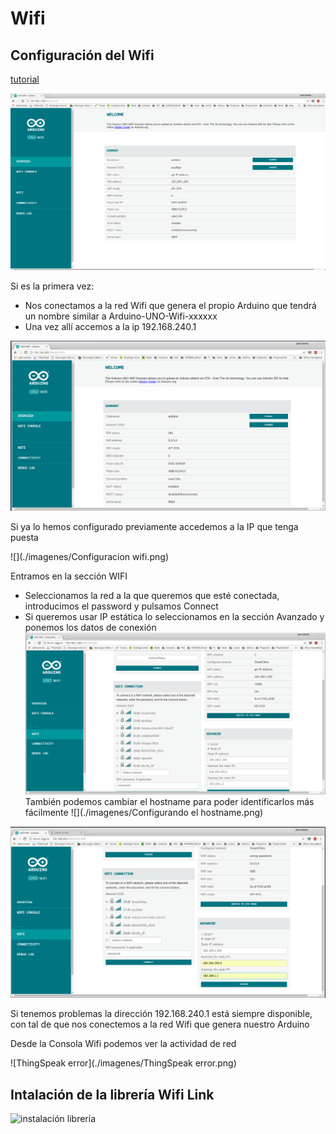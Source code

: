 # Wifi

## Configuración del Wifi

[tutorial](http://www.arduino.org/learning/getting-started/getting-started-with-arduino-uno-wifi)

![](./imagenes/AccesoWifi.png)

Si es la primera vez:
* Nos conectamos a la red Wifi que genera el propio Arduino que tendrá un nombre similar a Arduino-UNO-Wifi-xxxxxx
* Una vez allí accemos a la ip 192.168.240.1

![](./imagenes/ConexionRedPropia.png)

Si ya lo hemos configurado previamente accedemos a la IP que tenga puesta

![](./imagenes/Configuracion wifi.png)

Entramos en la sección WIFI
* Seleccionamos la red a la que queremos que esté conectada, introducimos el password y pulsamos Connect
* Si queremos usar IP estática lo seleccionamos en la sección Avanzado y ponemos los datos de conexión
![](./imagenes/ConfiguradaIPStatica.png)
También podemos cambiar el hostname para poder identificarlos más fácilmente
![](./imagenes/Configurando el hostname.png)


![](./imagenes/Wifi_IP.png)

Si tenemos problemas la dirección 192.168.240.1 está siempre disponible, con tal de que nos conectemos a la red Wifi que genera nuestro Arduino

Desde la Consola Wifi podemos ver la actividad de red

![ThingSpeak error](./imagenes/ThingSpeak error.png)

## Intalación de la librería Wifi Link

![instalación librería](http://static.arduino.org/images/WiFiLink.jpg)
